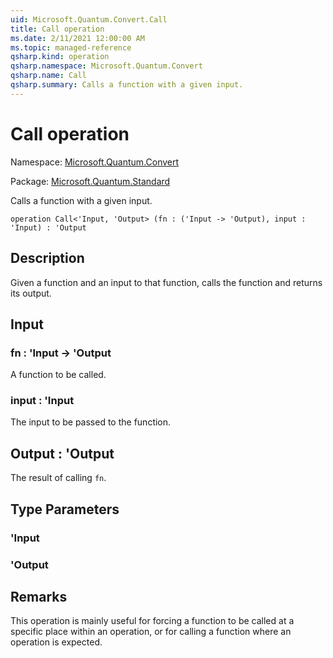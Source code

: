 ```yaml
---
uid: Microsoft.Quantum.Convert.Call
title: Call operation
ms.date: 2/11/2021 12:00:00 AM
ms.topic: managed-reference
qsharp.kind: operation
qsharp.namespace: Microsoft.Quantum.Convert
qsharp.name: Call
qsharp.summary: Calls a function with a given input.
---
```


# Call operation

Namespace: [Microsoft.Quantum.Convert](xref:Microsoft.Quantum.Convert)

Package: [Microsoft.Quantum.Standard](https://nuget.org/packages/Microsoft.Quantum.Standard)


Calls a function with a given input.

```qsharp
operation Call<'Input, 'Output> (fn : ('Input -> 'Output), input : 'Input) : 'Output
```


## Description

Given a function and an input to that function, calls the functionand returns its output.

## Input

### fn : 'Input -> 'Output

A function to be called.


### input : 'Input

The input to be passed to the function.



## Output : 'Output

The result of calling `fn`.

## Type Parameters

### 'Input


### 'Output



## Remarks

This operation is mainly useful for forcing a function to be calledat a specific place within an operation, or for calling a functionwhere an operation is expected.